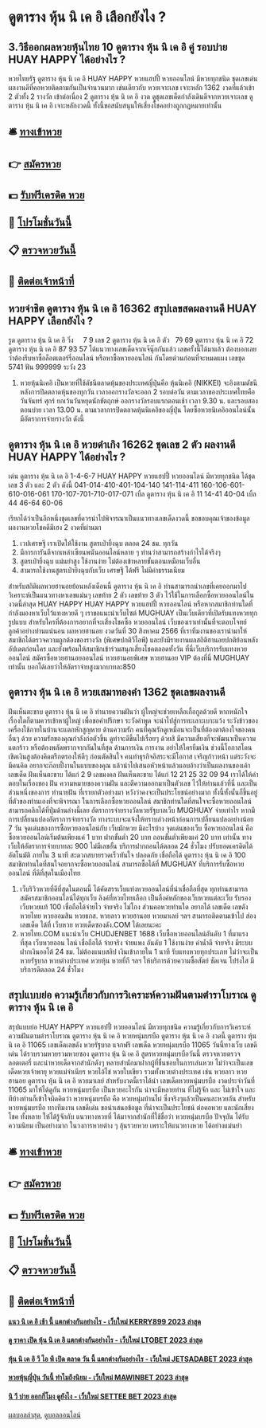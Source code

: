# ดูตาราง หุ้น นิ เค อิ เลือกยังไง ?
## 3.วิธีออกผลหวยหุ้นไทย 10 ดูตาราง หุ้น นิ เค อิ คู่ รอบบ่าย HUAY HAPPY ได้อย่างไร ?
หวยไทยรัฐ ดูตาราง หุ้น นิ เค อิ HUAY HAPPY หวยแฮปปี้ หวยออนไลน์ มีหวยทุกชนิด ชุดเลขเด่นผลงานดีที่คอหวยติดตามกันเป็นจำนวนมาก เช่นเดียวกับ หวยเจาะเลข เจาะหลัก 1362 งวดที่แล้วเข้า 2 ตัวทั้ง 2 รางวัล เข้าต่อเนื่อง 2 ดูตาราง หุ้น นิ เค อิ งวด ดูชุดเลขเด็ดกำลังเดินดีจากหวยเจาะเลข ดูตาราง หุ้น นิ เค อิ เจาะหลักงวดนี้ ทั้งนี้ขอสนับสนุนให้เสี่ยงโชคอย่างถูกกฎหมายเท่านั้น

## 🛎 [ทางเข้าหวย](https://bit.ly/3BG5bNw)
## 👉 [สมัครหวย](https://bit.ly/3BG5bNw)
## 💵 [รับฟรีเครดิต หวย](https://bit.ly/3C3mvgS)
## 👑 [โปรโมชั่นวันนี้](https://bit.ly/3C3mvgS)
## 📋 [ตรวจหวยวันนี้](https://bit.ly/3C3mvgS)
## 📱 [ติดต่อเจ้าหน้าที่](https://bit.ly/3C3mvgS)

## หวยจ่าชิต ดูตาราง หุ้น นิ เค อิ 16362 สรุปเลขสดผลงานดี HUAY HAPPY เลือกยังไง ?
รูด ดูตาราง หุ้น นิ เค อิ วิ่ง     7 9
เลข 2 ดูตาราง หุ้น นิ เค อิ ตัว   79ิ 69 ดูตาราง หุ้น นิ เค อิ 72 ดูตาราง หุ้น นิ เค อิ 87 93 57
ได้แนวทางเลขเด็ดจากเจ๊นุ๊กกันแล้ว เลขครั้งนี้ได้มาแล้ว ต้องบอกเลยว่าต้องรีบหาซื้อล็อตเตอร์รี่ออนไลน์ หรือหาซื้อหวยออนไลน์ กันโดยด่วนก่อนที่จะหมดแผง
เลขชุด 5741
ฟัน 999999
ระวัง 23
1. หวยหุ้นนิเคอิ เป็นหวยที่ใช้ดัชนีตลาดหุ้นของประเทศญี่ปุ่นคือ หุ้นนิเคอิ (NIKKEI) จะอิงตามดัชนีหลังการปิดตลาดหุ้นของทุกวัน เวลาออกรางวัลจะออก 2 รอบต่อวัน ตามเวลาของประเทศไทยคือ วันจันทร์ ศุกร์ ยกเว้นวันหยุดนักขัตฤกษ์ ออกรางวัลรอบแรกตอนเช้า เวลา 9.30 น. และรอบสองตอนบ่าย เวลา 13.00 น. ตามเวลาการปิดตลาดหุ้นนิเคอิของญี่ปุ่น โดยซื้อหวยนิเคอิออนไลน์นั้น มีอัตราการจ่ายรางวัล ดังนี้

## ดูตาราง หุ้น นิ เค อิ หวยดำเกิง 16262 ชุดเลข 2 ตัว ผลงานดี HUAY HAPPY ได้อย่างไร ?
เด่น ดูตาราง หุ้น นิ เค อิ 1-4-6-7 HUAY HAPPY หวยแฮปปี้ หวยออนไลน์ มีหวยทุกชนิด ได้ชุดเลข 3 ตัว และ 2 ตัว ดังนี้
041-014-410-401-104-140
141-114-411
160-106-601-610-016-061
170-107-701-710-017-071
เบิ้ล ดูตาราง หุ้น นิ เค อิ 11
14-41
40-04
เบิ้ล 44
46-64
60-06

เรียกได้ว่าเป็นอีกหนึ่งชุดเลขที่ควรนำไปพิจารณาเป็นแนวทางเลขเด็ดงวดนี้
ขอขอบคุณเจ้าของข้อมูล
ผลงานหวยโชคดีมีเฮง 2 งวดที่ผ่านมา
1. เวปเศรษฐี เราเปิดให้ใช้งาน สูตรเป่ายิ้งฉุบ ตลอด 24 ชม. ทุกวัน
2. มีการการันตีจากเหล่าเซียนพนันออนไลน์หลาย ๆ ท่านว่าสามารถสร้างกำไรได้จริงๆ
3. สูตรเป่ายิ้งฉุบ แม่นยำสูง ใช้งานง่าย ไม่ต้องเข้าหลายขั้นตอนเหมือนเว็บอื่น
4. สามารถใช้งานสูตรเป่ายิงฉุบกับเว็บ เศรษฐี ได้ฟรี ไม่มีค่าธรรมเนียม

สำหรับสถิติผลหวยฮานอยย้อนหลังเดือนนี้ ดูตาราง หุ้น นิ เค อิ ท่านสามารถนำเลขที่เคยออกมาไปวิเคราะห์เป็นแนวทางหาเลขแม่นๆ เลขท้าย 2 ตัว เลขท้าย 3 ตัว ไว้ใช้ในการเลือกซื้อหวยออนไลน์ในงวดนี้ล่าสุด HUAY HAPPY HUAY HAPPY หวยแฮปปี้ หวยออนไลน์ หรือหากสมาชิกท่านใดที่กำลังมองหาเว็บไว้แทงหวยดี ๆ เราขอแนะนำเว็บไซต์ MUGHUAY เป็นเว็บเดียวที่เปิดรับแทงหวยทุกรูปแบบ
สำหรับใครที่ต้องการอยากที่จะเสี่ยงโชคซื้อ หวยออนไลน์ เว็บของเราเท่านั้นที่จะตอบโจทย์ลูกค้าอย่างท่านแน่นอน
ผลหวยฮานอย งวดวันที่ 30 สิงหาคม 2566 ที่เราทีมงานของเรานำมาให้สมาชิกได้ตรวจความถูกต้องของรางวัล (พิเศษปกติวีไอพี) และยังมีรายงานผลสถิติฮานอยปกติย้อนหลังอัปเดตก่อนใคร และยังพร้อมให้สมาชิกเข้าร่วมสนุกเสี่ยงโชคตลอดทั้งวัน ที่นี่เว็บบริการรับแทงหวยออนไลน์ สมัครซื้อหวยฮานอยออนไลน์ หวยฮานอยพิเศษ หวยฮานอย VIP ต้องที่นี่ MUGHUAY เท่านั้น บอกได้เลยว่าให้อัตราจ่ายสูงมากบาทละ850

## ดูตาราง หุ้น นิ เค อิ หวยเสมาทองคำ 1362 ชุดเลขผลงานดี
ฝันเห็นตะขาบ ดูตาราง หุ้น นิ เค อิ ทำนายความฝันว่า ผู้ใหญ่จะช่วยเหลือเกื้อกูลด้วยดี หากหนักใจเรื่องใดก็ตามควรเข้าหาผู้ใหญ่ เพื่อขอคำปรึกษา ระวังคำพูด จะนำไปสู่การทะเลาะเบาะแว้ง ระวังข้าวของเครื่องใช้ภายในบ้านจะแตกหักสูญหาย
ด้านความรัก คนที่คุณรักดูเหมือนจะเป็นที่ต้องตาต้องใจของคนอื่นๆ ด้วย ความรักของคุณกำลังก่อตัวขึ้น ดูท่าจะดีขึ้นไปเรื่อยๆ ด้วยสิ มีความเสี่ยงที่จะพัฒนาเป็นความแตกร้าว หรือต้องพลัดพรากจากกันในที่สุด
ด้านการเงิน การงาน อย่าให้ใครยืมเงิน ช่วงนี้โอกาสโดนเชิดเงินสูงต้องคิดตรึกตรองให้ดีๆ ก่อนตัดสินใจ คนทำธุรกิจอิสระจะมีโอกาส เจริญก้าวหน้า แต่ระวังจะมีคนคิด อยากจะก๊อบปี้งานในแบบของคุณ แล้วนำไปเสนอหัวหน้าแล้วแอบอ้างว่าเป็นผลงานของเค้า
เลขเด็ด ฝันเห็นตะขาบ ได้แก่ 2 9
เลขมงคล ฝันเห็นตะขาบ ได้แก่ 12 21 25 32 09 94
เราได้ให้คำตอบในเรื่องของ ฝัน ความหมายของความฝัน และตีความออกมาเป็นตัวเลข ไว้ให้ท่านแล้วที่นี่ และเป็นส่วนหนึ่งของการ ทำนายฝัน ที่เรายกตัวอย่างมา หวังว่าคงจะเป็นประโยชน์อย่างมาก ทั้งนี้ทั้งนั้นก็ขึ้นอยู่ที่ตัวของท่านเองที่จะพิจารณา ในการเลือกซื้อหวยออนไลน์
สมาชิกท่านใดที่สนใจจะซื้อหวยออนไลน์ สามารถคลิกได้ที่ปุ่มด้านล่างนี้เลย
อัตราการจ่ายรางวัลหวยรัฐบาลเว็บ MUGHUAY จ่ายเท่าไร
หากมีการเปลี่ยนแปลงอัตราการจ่ายรางวัล ทางระบบจะแจ้งให้ทราบล่วงหน้าก่อนการเปลี่ยนแปลงอย่างน้อย 7 วัน
จุดเด่นของการซื้อหวยออนไลน์กับ เว็บมักหวย มีอะไรบ้าง
จุดเด่นของเว็บ ซื้อหวยออนไลน์ คือ ซื้อหวยออนไลน์เริ่มต้นเพียงแค่ 1 บาท ฝากขั้นต่ำ 20 บาท ถอนขั้นต่ำเพียงแค่ 20 บาท เท่านั้น ทางเว็บให้อัตราการจ่ายบาทละ 900 ไม่มีเลขอั้น บริการฝากถอนได้ตลอด 24 ชั่วโมง ปรับยอดเครดิตได้อัตโนมัติ ภายใน 3 นาที สะดวกสบายรวดเร็วทันใจ ปลอดภัย เชื่อถือได้ ดูตาราง หุ้น นิ เค อิ 100 สมาชิกท่านใดที่สนใจอยากจะซื้อหวยออนไลน์ สามารถซื้อได้ที่ MUGHUAY ที่บริการรับซื้อหวยออนไลน์ ที่ดีที่สุดในเมืองไทย
1. เว็บริวิวหวยที่ดีที่สุดในตอนนี้ ได้คัดสรรเว็บแท่งหวยออนไลน์ที่น่าเชื่อถือที่สุด ทุกท่านสามารถสมัครสมาชิกออนไลน์ได้ทุกเว็บ ลิงค์ที่หวยไทยเลือก เป็นลิ้งค์หลักของเว็บหวยแต่ละเว็บ รับรองเว็บหวยแท้ 100 เชื่อถือได้จ่ายไว จ่ายจริง ไม่โกง ส่วนคอหวยท่านใด อยากได้ เลขเด็ด เลขดัง หวยไทย หวยออมสิน หวยธกส. หวยลาว หวยฮานอย หวยมาเลย์ ฯลฯ สามารถติดตามเข้าไป ส่องเลขเด็ด ได้ที่ เว็บหวย หวยเด็ดซองดัง.COM ได้เลยนะคะ
2. หวยไทย.COM แนะนำเว็บ CHUDJENBET 1688 เว็บซื้อหวยออนไลน์อันดับ 1 ที่มาแรงที่สุด เว็บหวยออน ไลน์ เชื่อถือได้ จ่ายจริง จ่ายแพง อันดับ 1 ใช้งานง่าย ค่าน้ำดี จ่ายจริง มีระบบฝากเงินออโต้ 24 ชม. ไม่ต้องแนบสลิป เงินเข้าภายใน 1 นาที รับแทงหวยทุกประเภท ไม่ว่าจะเป็นหวยรัฐบาล หวยต่างประเทศ หวยหุ้น หวยยี่กี ฯลฯ ให้บริการด้วยความซื้อสัตย์ ชัดเจน โปร่งใส มีบริการดีตลอด 24 ชั่วโมง

## สรุปแบบย่อ ความรู้เกี่ยวกับการวิเคราะห์ความฝันตามตำราโบราณ ดูตาราง หุ้น นิ เค อิ
สรุปแบบย่อ HUAY HAPPY หวยแฮปปี้ หวยออนไลน์ มีหวยทุกชนิด ความรู้เกี่ยวกับการวิเคราะห์ความฝันตามตำราโบราณ ดูตาราง หุ้น นิ เค อิ หวยหนุ่มบรบือ ดูตาราง หุ้น นิ เค อิ งวดนี้ ดูตาราง หุ้น นิ เค อิ 11065 เลขเด็ดเลขดัง หวยรัฐบาล แจกฟรี
เลขเด็ด หวยหนุ่มบรบือ 11065 วันนี้ทางเว็บ เลขดีเด่น ได้รวบรวมหวยรวมหวยซอง ดูตาราง หุ้น นิ เค อิ สูตรหวยหนุ่มบรบือวันนี้ ตรวจหวยตรวจลอตเตอรี่ และนำหวยเด็ดจากสำนักดังๆ หลายสำนักมาฝากผู้ที่ชื่นชอบในการเล่นหวย ไม่ว่าจะเป็นเลขเด็ดหวยเจ้าพายุ หวยแม่จำเนียร หวยไอ้ไข่ หวยใบเขียว รวมทั้งหวยต่างประเทศ เช่น หวยลาว หวยฮานอย ดูตาราง หุ้น นิ เค อิ หวยมาเลย์ สำหรับงวดนี้เราได้นำ เลขเด็ดหวยหนุ่มบรบือ งวดประจำวันที่ 11065 มาให้ได้ดูกัน
หวยหนุ่มบรบือ เป็นหวยอะไรกัน น่าจะมีหลายท่าน ที่ไม่รู้จัก และ ไม่เข้าใจ และทีบ้างท่านก็เข้าใจผิดคิดว่า หวยหนุ่มบรบือ คือ หวยหนุ่มบ้านไผ่ ซึ่งจริงๆแล้วเป็นคนละหวยกัน สำหรับหวยหนุ่มบรบือ ทางทีมงาน เลขดีเด่น ขอนำเสนอข้อมูล ที่น่าจะเป็นประโยชน์ ต่อคอหวย และนักเสี่ยงโชค ทั้งหลาย ให้ได้รู้จักกับ แนวทางหวยที่ ได้มาจากสำนักที่ใช้ชื่อว่า หวยหนุ่มบรบือ ปัจจุบัน ได้รับความนิยม เป็นอย่างมาก ในวงการหวยต่าง ๆ ลุ้นรวยหวย เพราะให้แนวทางหวย ได้อย่างแม่นยำ

## 🛎 [ทางเข้าหวย](https://bit.ly/3BG5bNw)
## 👉 [สมัครหวย](https://bit.ly/3BG5bNw)
## 💵 [รับฟรีเครดิต หวย](https://bit.ly/3C3mvgS)
## 👑 [โปรโมชั่นวันนี้](https://bit.ly/3C3mvgS)
## 📋 [ตรวจหวยวันนี้](https://bit.ly/3C3mvgS)
## 📱 [ติดต่อเจ้าหน้าที่](https://bit.ly/3C3mvgS)

#### [แนว นิ เค อิ เช้า นี้ แตกต่างกันอย่างไร - เว็บใหม่ KERRY899 2023 ล่าสุด](https://atom.io/themes/แนว%20นิ%20เค%20อิ%20เช้า%20นี้%20แตกต่างกันอย่างไร%20-%20เว็บใหม่%20kerry899%202023%20ล่าสุด)
#### [ดู ราคา เปิด หุ้น นิ เค อิ แตกต่างกันอย่างไร - เว็บใหม่ LTOBET 2023 ล่าสุด](https://atom.io/themes/ดู%20ราคา%20เปิด%20หุ้น%20นิ%20เค%20อิ%20แตกต่างกันอย่างไร%20-%20เว็บใหม่%20ltobet%202023%20ล่าสุด)
#### [หุ้น นิ เค อิ วี ไอ พี เปิด ตลาด วัน นี้ แตกต่างกันอย่างไร - เว็บใหม่ JETSADABET 2023 ล่าสุด](https://atom.io/themes/หุ้น%20นิ%20เค%20อิ%20วี%20ไอ%20พี%20เปิด%20ตลาด%20วัน%20นี้%20แตกต่างกันอย่างไร%20-%20เว็บใหม่%20jetsadabet%202023%20ล่าสุด)
#### [หวยหุ้นญี่ปุ่น วันนี้ ทำไมถึงนิยม - เว็บใหม่ MAWINBET 2023 ล่าสุด](https://atom.io/themes/หวยหุ้นญี่ปุ่น%20วันนี้%20ทำไมถึงนิยม%20-%20เว็บใหม่%20mawinbet%202023%20ล่าสุด)
#### [นิ วี บ่าย ออกกี่โมง ดูยังไง - เว็บใหม่ SETTEE BET 2023 ล่าสุด](https://atom.io/themes/นิ%20วี%20บ่าย%20ออกกี่โมง%20ดูยังไง%20-%20เว็บใหม่%20settee%20bet%202023%20ล่าสุด)

[ผลบอลล่าสุด](https://siamsport.tv "ผลบอลล่าสุด"), [ดูบอลออนไลน์](https://siamsport.tv/ดูบอลสด "ดูบอลออนไลน์")